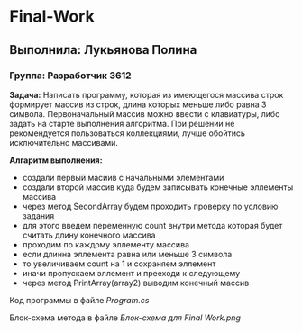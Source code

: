 # Final-Work
## Выполнила: Лукьянова Полина
### Группа: Разработчик 3612

**Задача:** Написать программу, которая из имеющегося массива строк формирует массив из строк, длина которых меньше либо равна 3 символа. Первоначальный массив можно ввести с клавиатуры, либо задать на старте выполнения алгоритма. При решении не рекомендуется пользоваться коллекциями, лучше обойтись исключительно массивами.

**Алгаритм выполнения:**
- создали первый масиив с начальными элементами
- создали второй массив куда будем записывать конечные эллементы массива
- через метод SecondArray будем проходить проверку по условию задания
- для этого введем переменную count внутри метода которая будет считать длину конечного массива  
- проходим по каждому эллементу массива
- если длинна эллемента равна или меньше 3 символа 
- то увеличиваем count на 1 и сохраняем эллемент
- иначи пропускаем эллемент и прееходи к следующему 
- через метод PrintArray(array2) выводим конечный массив


Код программы в файле *Program.cs*

Блок-схема метода в файле *Блок-схема для Final Work.png*